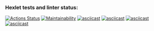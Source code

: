 ### Hexlet tests and linter status:
[![Actions Status](https://github.com/Pest12/python-project-49/workflows/hexlet-check/badge.svg)](https://github.com/Pest12/python-project-49/actions)
[![Maintainability](https://api.codeclimate.com/v1/badges/4e22fea66034151827b5/maintainability)](https://codeclimate.com/github/Pest12/python-project-49/maintainability)
[![asciicast](https://asciinema.org/a/589525.svg)](https://asciinema.org/a/589525)
[![asciicast](https://asciinema.org/a/590194.svg)](https://asciinema.org/a/590194)
[![asciicast](https://asciinema.org/a/590417.svg)](https://asciinema.org/a/590417)
[![asciicast](https://asciinema.org/a/590730.svg)](https://asciinema.org/a/590730)
